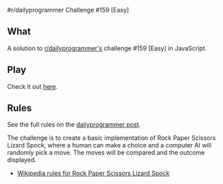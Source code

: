 #r/dailyprogrammer Challenge #159 [Easy]

## What
A solution to [r/dailyprogrammer's](http://www.reddit.com/r/dailyprogrammer/) challenge #159 [Easy] in JavaScript.

## Play
Check it out [here](http://cncplyr.github.io/dailyprogrammer-159-easy).

## Rules
See the full rules on the [dailyprogrammer post](http://www.reddit.com/r/dailyprogrammer/comments/23lfrf/4212014_challenge_159_easy_rock_paper_scissors/).

The challenge is to create a basic implementation of Rock Paper Scissors Lizard Spock, where a human can make a choice and a computer AI will randomly pick a move. The moves will be compared and the outcome displayed.

  * [Wikipedia rules for Rock Paper Scissors Lizard Spock](http://en.wikipedia.org/wiki/Rock-paper-scissors-lizard-Spock)